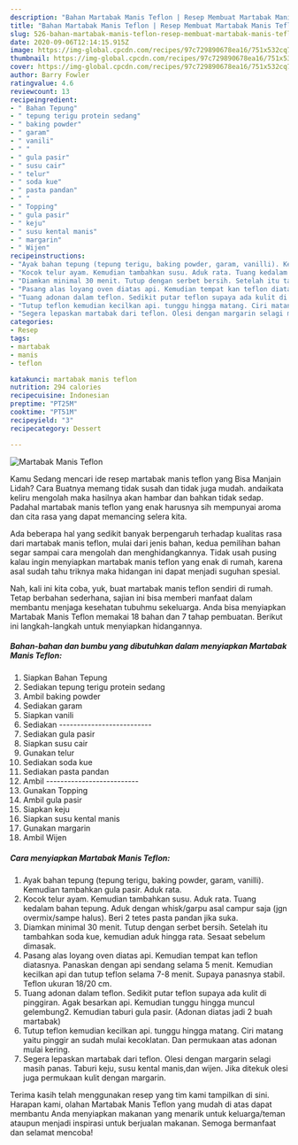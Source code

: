```yaml
---
description: "Bahan Martabak Manis Teflon | Resep Membuat Martabak Manis Teflon Yang Menggugah Selera"
title: "Bahan Martabak Manis Teflon | Resep Membuat Martabak Manis Teflon Yang Menggugah Selera"
slug: 526-bahan-martabak-manis-teflon-resep-membuat-martabak-manis-teflon-yang-menggugah-selera
date: 2020-09-06T12:14:15.915Z
image: https://img-global.cpcdn.com/recipes/97c729890678ea16/751x532cq70/martabak-manis-teflon-foto-resep-utama.jpg
thumbnail: https://img-global.cpcdn.com/recipes/97c729890678ea16/751x532cq70/martabak-manis-teflon-foto-resep-utama.jpg
cover: https://img-global.cpcdn.com/recipes/97c729890678ea16/751x532cq70/martabak-manis-teflon-foto-resep-utama.jpg
author: Barry Fowler
ratingvalue: 4.6
reviewcount: 13
recipeingredient:
- " Bahan Tepung"
- " tepung terigu protein sedang"
- " baking powder"
- " garam"
- " vanili"
- " "
- " gula pasir"
- " susu cair"
- " telur"
- " soda kue"
- " pasta pandan"
- " "
- " Topping"
- " gula pasir"
- " keju"
- " susu kental manis"
- " margarin"
- " Wijen"
recipeinstructions:
- "Ayak bahan tepung (tepung terigu, baking powder, garam, vanilli). Kemudian tambahkan gula pasir. Aduk rata."
- "Kocok telur ayam. Kemudian tambahkan susu. Aduk rata. Tuang kedalam bahan tepung. Aduk dengan whisk/garpu asal campur saja (jgn overmix/sampe halus). Beri 2 tetes pasta pandan jika suka."
- "Diamkan minimal 30 menit. Tutup dengan serbet bersih. Setelah itu tambahkan soda kue, kemudian aduk hingga rata. Sesaat sebelum dimasak."
- "Pasang alas loyang oven diatas api. Kemudian tempat kan teflon diatasnya. Panaskan dengan api sendang selama 5 menit. Kemudian kecilkan api dan tutup teflon selama 7-8 menit. Supaya panasnya stabil. Teflon ukuran 18/20 cm."
- "Tuang adonan dalam teflon. Sedikit putar teflon supaya ada kulit di pinggiran. Agak besarkan api. Kemudian tunggu hingga muncul gelembung2. Kemudian taburi gula pasir. (Adonan diatas jadi 2 buah martabak)"
- "Tutup teflon kemudian kecilkan api. tunggu hingga matang. Ciri matang yaitu pinggir an sudah mulai kecoklatan. Dan permukaan atas adonan mulai kering."
- "Segera lepaskan martabak dari teflon. Olesi dengan margarin selagi masih panas. Taburi keju, susu kental manis,dan wijen. Jika ditekuk olesi juga permukaan kulit dengan margarin."
categories:
- Resep
tags:
- martabak
- manis
- teflon

katakunci: martabak manis teflon 
nutrition: 294 calories
recipecuisine: Indonesian
preptime: "PT25M"
cooktime: "PT51M"
recipeyield: "3"
recipecategory: Dessert

---
```



![Martabak Manis Teflon](https://img-global.cpcdn.com/recipes/97c729890678ea16/751x532cq70/martabak-manis-teflon-foto-resep-utama.jpg)

Kamu Sedang mencari ide resep martabak manis teflon yang Bisa Manjain Lidah? Cara Buatnya memang tidak susah dan tidak juga mudah. andaikata keliru mengolah maka hasilnya akan hambar dan bahkan tidak sedap. Padahal martabak manis teflon yang enak harusnya sih mempunyai aroma dan cita rasa yang dapat memancing selera kita.



Ada beberapa hal yang sedikit banyak berpengaruh terhadap kualitas rasa dari martabak manis teflon, mulai dari jenis bahan, kedua pemilihan bahan segar sampai cara mengolah dan menghidangkannya. Tidak usah pusing kalau ingin menyiapkan martabak manis teflon yang enak di rumah, karena asal sudah tahu triknya maka hidangan ini dapat menjadi suguhan spesial.


Nah, kali ini kita coba, yuk, buat martabak manis teflon sendiri di rumah. Tetap berbahan sederhana, sajian ini bisa memberi manfaat dalam membantu menjaga kesehatan tubuhmu sekeluarga. Anda bisa menyiapkan Martabak Manis Teflon memakai 18 bahan dan 7 tahap pembuatan. Berikut ini langkah-langkah untuk menyiapkan hidangannya.

<!--inarticleads1-->

##### Bahan-bahan dan bumbu yang dibutuhkan dalam menyiapkan Martabak Manis Teflon:

1. Siapkan  Bahan Tepung
1. Sediakan  tepung terigu protein sedang
1. Ambil  baking powder
1. Sediakan  garam
1. Siapkan  vanili
1. Sediakan  --------------------------
1. Sediakan  gula pasir
1. Siapkan  susu cair
1. Gunakan  telur
1. Sediakan  soda kue
1. Sediakan  pasta pandan
1. Ambil  --------------------------
1. Gunakan  Topping
1. Ambil  gula pasir
1. Siapkan  keju
1. Siapkan  susu kental manis
1. Gunakan  margarin
1. Ambil  Wijen




<!--inarticleads2-->

##### Cara menyiapkan Martabak Manis Teflon:

1. Ayak bahan tepung (tepung terigu, baking powder, garam, vanilli). Kemudian tambahkan gula pasir. Aduk rata.
1. Kocok telur ayam. Kemudian tambahkan susu. Aduk rata. Tuang kedalam bahan tepung. Aduk dengan whisk/garpu asal campur saja (jgn overmix/sampe halus). Beri 2 tetes pasta pandan jika suka.
1. Diamkan minimal 30 menit. Tutup dengan serbet bersih. Setelah itu tambahkan soda kue, kemudian aduk hingga rata. Sesaat sebelum dimasak.
1. Pasang alas loyang oven diatas api. Kemudian tempat kan teflon diatasnya. Panaskan dengan api sendang selama 5 menit. Kemudian kecilkan api dan tutup teflon selama 7-8 menit. Supaya panasnya stabil. Teflon ukuran 18/20 cm.
1. Tuang adonan dalam teflon. Sedikit putar teflon supaya ada kulit di pinggiran. Agak besarkan api. Kemudian tunggu hingga muncul gelembung2. Kemudian taburi gula pasir. (Adonan diatas jadi 2 buah martabak)
1. Tutup teflon kemudian kecilkan api. tunggu hingga matang. Ciri matang yaitu pinggir an sudah mulai kecoklatan. Dan permukaan atas adonan mulai kering.
1. Segera lepaskan martabak dari teflon. Olesi dengan margarin selagi masih panas. Taburi keju, susu kental manis,dan wijen. Jika ditekuk olesi juga permukaan kulit dengan margarin.




Terima kasih telah menggunakan resep yang tim kami tampilkan di sini. Harapan kami, olahan Martabak Manis Teflon yang mudah di atas dapat membantu Anda menyiapkan makanan yang menarik untuk keluarga/teman ataupun menjadi inspirasi untuk berjualan makanan. Semoga bermanfaat dan selamat mencoba!
